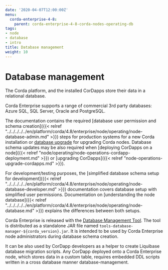 ```yaml
---
date: '2020-04-07T12:00:00Z'
menu:
  corda-enterprise-4-8:
    parent: corda-enterprise-4-8-corda-nodes-operating-db
tags:
- node
- database
- intro
title: Database management
weight: 10
---
```



# Database management

The Corda platform, and the installed CorDapps store their data in a relational database.

Corda Enterprise supports a range of commercial 3rd party databases: Azure SQL, SQL Server, Oracle and PostgreSQL.

The documentation contains the required [database user permission and schema creation]({{< relref "../../../../../en/platform/corda/4.8/enterprise/node/operating/node-database-admin.md" >}}) steps
for production systems for a new Corda installation or [database upgrade](../../../../../en/platform/corda/4.8/enterprise/node-upgrade-notes.html#step-3-update-the-database) for upgrading Corda nodes.
Database schema updates may be also required when [deploying CorDapps on a node]({{< relref "node/operating/node-operations-cordapp-deployment.md" >}})
or [upgrading CorDapps]({{< relref "node-operations-upgrade-cordapps.md" >}}).

For development/testing purposes, the [simplified database schema setup for development]({{< relref "../../../../../en/platform/corda/4.8/enterprise/node/operating/node-database-developer.md" >}}) documentation covers database setup with simplified user permissions. Documentation on [understanding the node database]({{< relref "../../../../../en/platform/corda/4.8/enterprise/node/operating/node-database.md" >}}) explains the differences between both setups.

Corda Enterprise is released with the [Database Management Tool](../../../../../en/platform/corda/4.8/enterprise/node/operating/node-database.html#database-management-tool).
The tool is distributed as a standalone JAR file named `tools-database-manager-${corda_version}.jar`.
It is intended to be used by Corda Enterprise node administrators during database schema creation.

It can be also used by CorDapp developers as a helper to create Liquibase database migration scripts.
Any CorDapp deployed onto a Corda Enterprise node, which stores data in a custom table,
requires embedded DDL scripts written in a cross database manner database-management.
